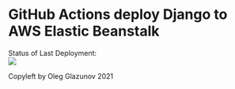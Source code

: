 # GitHub Actions deploy Django to AWS Elastic Beanstalk




Status of Last Deployment:<br>
<img src="https://github.com/Glazun0ff/FlaskExample/workflows/CI-CD-Pipeline-AWS-Elastic-Beanstalk/badge.svg?branch=master"><br>


Copyleft by Oleg Glazunov 2021
